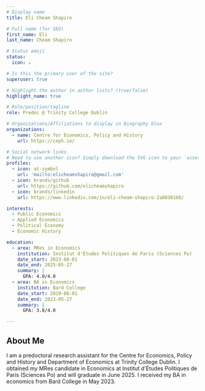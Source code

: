 ```yaml
---
# Display name
title: Eli Cheam Shapiro

# Full name (for SEO)
first_name: Eli
last_name: Cheam Shapiro

# Status emoji
status:
  icon: ☕️

# Is this the primary user of the site?
superuser: true

# Highlight the author in author lists? (true/false)
highlight_name: true

# Role/position/tagline
role: Predoc @ Trinity College Dublin

# Organizations/Affiliations to display in Biography blox
organizations:
  - name: Centre for Economics, Policy and History
    url: https://ceph.ie/

# Social network links
# Need to use another icon? Simply download the SVG icon to your `assets/media/icons/` folder.
profiles:
  - icon: at-symbol
    url: 'mailto:elicheamshapiro@gmail.com'
  - icon: brands/github
    url: https://github.com/elicheamshapiro
  - icon: brands/linkedin
    url: https://www.linkedin.com/in/eli-cheam-shapiro-2a8030168/

interests:
  - Public Economics
  - Applied Economics
  - Political Economy
  - Economic History

education:
  - area: MRes in Economics
    institution: Institut d'Études Politiques de Paris (Sciences Po)
    date_start: 2023-08-01
    date_end: 2025-05-27
    summary: |
      GPA: 4.0/4.0
  - area: BA in Economics
    institution: Bard College 
    date_start: 2019-08-01
    date_end: 2023-05-27
    summary: |
      GPA: 3.8/4.0

---
```


## About Me

I am a predoctoral research assistant for the Centre for Economics, Policy and History and Department of Economics at Trinity College Dublin. I obtained my MRes candidate in Economics at Institut d'Études Politiques de Paris (Sciences Po) and will graduate in June 2025. I received my BA in economics from Bard College in May 2023.
